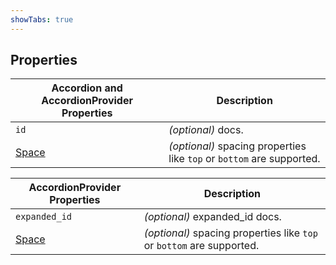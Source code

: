 ```yaml
---
showTabs: true
---
```


## Properties

| Accordion and AccordionProvider Properties  | Description                                                           |
| ------------------------------------------- | --------------------------------------------------------------------- |
| `id`                                        | _(optional)_ docs.                                                    |
| [Space](/uilib/components/space/properties) | _(optional)_ spacing properties like `top` or `bottom` are supported. |

| AccordionProvider Properties                | Description                                                           |
| ------------------------------------------- | --------------------------------------------------------------------- |
| `expanded_id`                               | _(optional)_ expanded_id docs.                                        |
| [Space](/uilib/components/space/properties) | _(optional)_ spacing properties like `top` or `bottom` are supported. |
